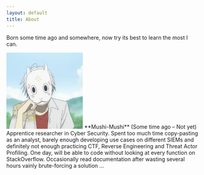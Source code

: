 ```yaml
---
layout: default
title: About
---
```


Born some time ago and somewhere, now try its best to learn the most I can.

<img src="https://github.com/Mushi-mushi/mushi-mushi.github.io/blob/master/images/pic.png?raw=true" class="right" width="200" height="200"/>
**Mushi-Mushi** (Some time ago – Not yet) Apprentice researcher in Cyber Security. Spent too much time copy-pasting as an analyst, barely enough developing use cases on different SIEMs and definitely not enough practicing CTF, Reverse Engineering and Threat Actor Profiling. One day, will be able to code without looking at every function on StackOverflow. Occasionally read documentation after wasting several hours vainly brute-forcing a solution ...
